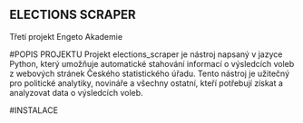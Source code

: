 ## ELECTIONS SCRAPER
Třetí projekt Engeto Akademie

#POPIS PROJEKTU
Projekt elections_scraper je nástroj napsaný v jazyce Python, který umožňuje automatické stahování informací o výsledcích voleb z webových stránek Českého statistického úřadu. Tento nástroj je užitečný pro politické analytiky, novináře a všechny ostatní, kteří potřebují získat a analyzovat data o výsledcích voleb.

#INSTALACE
